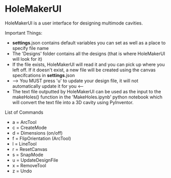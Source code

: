 # HoleMakerUI
HoleMakerUI is a user interface for designing multimode cavities.

Important Things:
- __settings__.json contains default variables you can set as well as a place to specify file name
- The 'Designs' folder contains all the designs (that is where HoleMakerUI will look for it)
- If the file exists, HoleMakerUI will read it and you can pick up where you left off. If it doesn't exist, a new file will be created using the canvas specifcations in __settings__.json
- --> You MUST press 'u' to update your design file, it will not automatically update it for you <--
- The text file outputted by HoleMakerUI can be used as the input to the makeHoles() function in the 'MakeHoles.ipynb' python notebook which will convert the text file into a 3D cavity using PyInventor.

List of Commands
- a = ArcTool
- c = CreateMode
- d = Dimensions (on/off)
- f = FlipOrientation (ArcTool)
- l = LineTool
- r = ResetCanvas
- s = SnapMode
- u = UpdateDesignFile
- x = RemoveTool
- z = Undo

